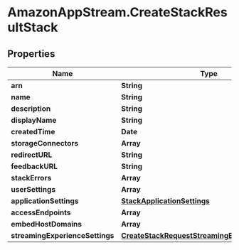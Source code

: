 # AmazonAppStream.CreateStackResultStack

## Properties

Name | Type | Description | Notes
------------ | ------------- | ------------- | -------------
**arn** | **String** |  | [optional] 
**name** | **String** |  | 
**description** | **String** |  | [optional] 
**displayName** | **String** |  | [optional] 
**createdTime** | **Date** |  | [optional] 
**storageConnectors** | **Array** |  | [optional] 
**redirectURL** | **String** |  | [optional] 
**feedbackURL** | **String** |  | [optional] 
**stackErrors** | **Array** |  | [optional] 
**userSettings** | **Array** |  | [optional] 
**applicationSettings** | [**StackApplicationSettings**](StackApplicationSettings.md) |  | [optional] 
**accessEndpoints** | **Array** |  | [optional] 
**embedHostDomains** | **Array** |  | [optional] 
**streamingExperienceSettings** | [**CreateStackRequestStreamingExperienceSettings**](CreateStackRequestStreamingExperienceSettings.md) |  | [optional] 


